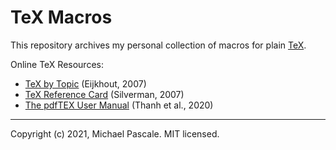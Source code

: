 # TeX Macros

This repository archives my personal collection of macros for plain [TeX](https://en.wikipedia.org/wiki/TeX).

Online TeX Resources:

- [TeX by Topic](https://www.ctan.org/pkg/texbytopic) (Eijkhout, 2007)
- [TeX Reference Card](http://www.math.brown.edu/johsilve/ReferenceCards/TeXRefCard.v1.5.pdf) (Silverman, 2007)
- [The pdfTEX User Manual](http://ctan.math.washington.edu/tex-archive/systems/doc/pdftex/manual/pdftex-a.pdf) (Thanh et al., 2020)

---

Copyright (c) 2021, Michael Pascale. MIT licensed.
